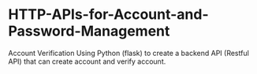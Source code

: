 # HTTP-APIs-for-Account-and-Password-Management
Account Verification
Using Python (flask) to create a backend API (Restful API)  that can create account and verify account. 

